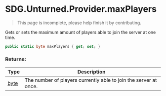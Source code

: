 # SDG.Unturned.Provider.maxPlayers

> This page is incomplete, please help finish it by contributing.

Gets or sets the maximum amount of players able to join the server at one time.

```C#
public static byte maxPlayers { get; set; }
```

### Returns:

Type | Description
------------ | -------------
[byte](https://docs.microsoft.com/en-us/dotnet/api/system.byte?view=netframework-3.5) | The number of players currently able to join the server at once.